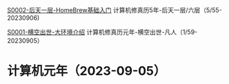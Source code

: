 
[S0002-后天一层-HomeBrew基础入门](./01-练体/S0002-HomeBrew基础入门.md) 计算机修真历5年-后天一层/六层（5/55-20230906)

[S0001-横空出世-大环境介绍](./00-大纲/S0001-横空出世-修真界大环境.md) 计算机修真历元年-横空出世-凡人（1/59-20230905）

# 计算机元年（2023-09-05）


